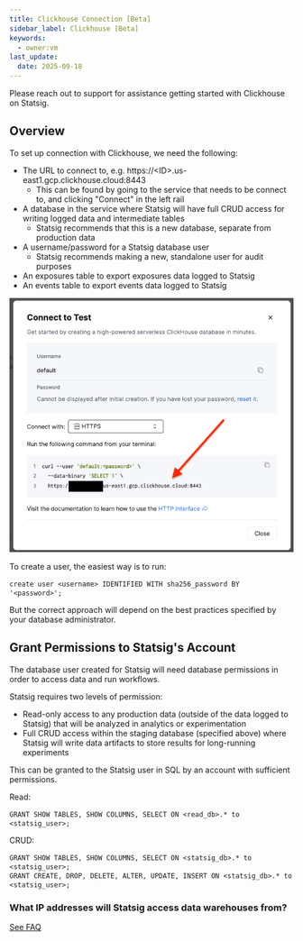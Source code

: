 ```yaml
---
title: Clickhouse Connection [Beta]
sidebar_label: Clickhouse [Beta]
keywords:
  - owner:vm
last_update:
  date: 2025-09-18
---
```


<Warning>

Please reach out to support for assistance getting started with Clickhouse on Statsig.
</Warning>

## Overview

To set up connection with Clickhouse, we need the following:

- The URL to connect to, e.g. https://\<ID\>.us-east1.gcp.clickhouse.cloud:8443
  - This can be found by going to the service that needs to be connect to, and clicking "Connect" in the left rail
- A database in the service where Statsig will have full CRUD access for writing logged data and intermediate tables
  - Statsig recommends that this is a new database, separate from production data
- A username/password for a Statsig database user
  - Statsig recommends making a new, standalone user for audit purposes
- An exposures table to export exposures data logged to Statsig
- An events table to export events data logged to Statsig

![Connection Card](/images/chconnectioncard.png)

To create a user, the easiest way is to run:

```
create user <username> IDENTIFIED WITH sha256_password BY '<password>';
```

But the correct approach will depend on the best practices specified by your database administrator.

## Grant Permissions to Statsig's Account

The database user created for Statsig will need database permissions in order to access data and run workflows.

Statsig requires two levels of permission:

- Read-only access to any production data (outside of the data logged to Statsig) that will be analyzed in analytics or experimentation
- Full CRUD access within the staging database (specified above) where Statsig will write data artifacts to store results for long-running experiments

This can be granted to the Statsig user in SQL by an account with sufficient permissions.

Read:

```
GRANT SHOW TABLES, SHOW COLUMNS, SELECT ON <read_db>.* to <statsig_user>;
```

CRUD:

```
GRANT SHOW TABLES, SHOW COLUMNS, SELECT ON <statsig_db>.* to <statsig_user>;
GRANT CREATE, DROP, DELETE, ALTER, UPDATE, INSERT ON <statsig_db>.* to <statsig_user>;
```

### What IP addresses will Statsig access data warehouses from?

[See FAQ](/data-warehouse-ingestion/faq#what-ip-addresses-will-statsig-access-data-warehouses-from)
